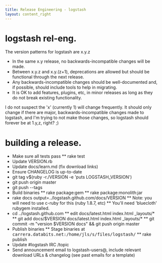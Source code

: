 ```yaml
---
title: Release Engineering - logstash
layout: content_right
---
```


# logstash rel-eng.

The version patterns for logstash are x.y.z

* In the same x.y release, no backwards-incompatible changes will be made.
* Between x.y.z and x.y.(z+1), deprecations are allowed but should be
  functional through the next release.
* Any backwards-incompatible changes should be well-documented and, if
  possible, should include tools to help in migrating.
* It is OK to add features, plugins, etc, in minor releases as long as they do
  not break existing functionality.

I do not suspect the 'x' (currently 1) will change frequently. It should only change
if there are major, backwards-incompatible changes made to logstash, and I'm
trying to not make those changes, so logstash should forever be at 1.y,z,
right? ;)

# building a release.

* Make sure all tests pass
** rake test
* Update VERSION.rb
* Update docs/learn.md (fix download links)
* Ensure CHANGELOG is up-to-date
* git tag v$(ruby -r./VERSION -e 'puts LOGSTASH_VERSION')
* git push origin master
* git push --tags
* Build binaries
** rake package:gem
** rake package:monolith:jar
* rake docs output=../logstash.github.com/docs/VERSION
** Note: you will need to use c-ruby for this (ruby 1.8.7, etc)
** You'll need 'bluecloth' rubygem installed.
* cd ../logstash.github.com
** edit docs/latest.html index.html _layouts/*
** git add docs/$VERSION docs/latest.html index.html _layouts/*
** git commit -m "version $VERSION docs" && git push origin master
* Publish binaries
** Stage binaries at <tt>carrera.databits.net:/home/jls/s/files/logstash/</tt>
** rake publish
* Update #logstash IRC /topic
* Send announcement email to logstash-users@, include relevant download URLs &
  changelog (see past emails for a template)
